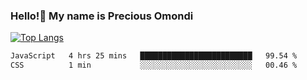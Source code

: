 ### Hello!👋 My name is Precious Omondi 

[![Top Langs](https://github-readme-stats.vercel.app/api/top-langs/?username=Presho99&langs_count=8&theme=dark)](https://github.com/Presho99/github-readme-stats)



<!--START_SECTION:waka-->

```txt
JavaScript   4 hrs 25 mins   █████████████████████████   99.54 %
CSS          1 min           ░░░░░░░░░░░░░░░░░░░░░░░░░   00.46 %
```

<!--END_SECTION:waka-->

